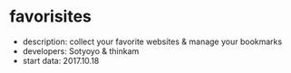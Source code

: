 # favorisites
- description: collect your favorite websites & manage your bookmarks 
- developers: Sotyoyo & thinkam  
- start data: 2017.10.18
